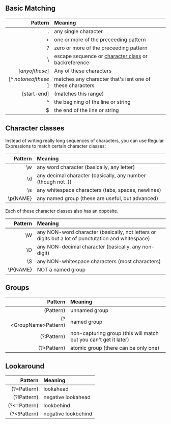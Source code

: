 ## Basic Matching

|Pattern|Meaning|
|-----:|:-------|
|.|any single character|
|+|one or more of the preceeding pattern|
|?|zero or more of the preceeding pattern|
|\\ | escape sequence or [character class](#characterclasses) or backreference|
|[*anyofthese*]|Any of these characters|
|[^ *notoneofthese* ]|matches any character that's isnt one of these characters|
|[start-end]|(matches this range)|
|^|the begining of the line or string|
|$|the end of the line or string|

## Character classes <a name='CharacterClasses' />

Instead of writing really long sequences of characters, you can use Regular Expressions to match certain character classes:

|Pattern|Meaning|
|------:|:------|
|\w|any word character (basically, any letter)|
|\d|any decimal character (basically, any number (though not .))|
|\s|any whitespace characters (tabs, spaces, newlines)|
|\p{NAME}|any named group (these are useful, but advanced)|


Each of these character classes also has an opposite.

|Pattern|Meaning|
|-----:|:-------|
|\W|any NON-word character (basically, not letters or digits but a lot of punctutation and whitespace)|
|\D|any NON-decimal character (basically, any non-digit)|
|\S|any NON-whitespace characters (most characters)|
|\P{NAME}|NOT a named group|  

## Groups

|Pattern|Meaning|
|-----:|:-------|
|(Pattern)|unnamed group|
|(?\<GroupName\>Pattern)|named group|
|(?:Pattern)|non-capturing group (this will match but you can't get it later)|
|(?\>Pattern)|atomic group (there can be only one)|

## Lookaround
|Pattern|Meaning|
|-----:|:-------|
|(?=Pattern)|lookahead|
|(?!Pattern)|negative lookahead|
|(?<=Pattern)|lookbehind|
|(?<!Pattern)|negative lookbehind|

